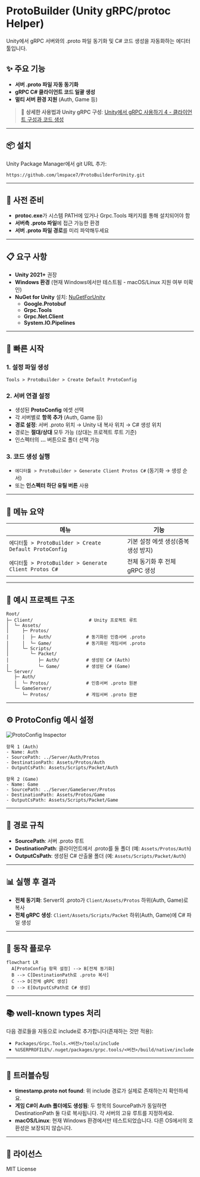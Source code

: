 # ProtoBuilder (Unity gRPC/protoc Helper)

Unity에서 gRPC 서버와의 .proto 파일 동기화 및 C# 코드 생성을 자동화하는 에디터 툴입니다.

## ✨ 주요 기능

- **서버 .proto 파일 자동 동기화**
- **gRPC C# 클라이언트 코드 일괄 생성**
- **멀티 서버 환경 지원** (Auth, Game 등)

> 📝 **상세한 사용법과 Unity gRPC 구성**: [Unity에서 gRPC 사용하기 4 - 클라이언트 구성과 코드 생성](https://lmspace7.github.io/posts/grpc-4/)

---

## 📦 설치

Unity Package Manager에서 git URL 추가:

```text
https://github.com/lmspace7/ProtoBuilderForUnity.git
```

---

## 🔧 사전 준비

- **protoc.exe**가 시스템 PATH에 있거나 Grpc.Tools 패키지를 통해 설치되어야 함
- **서버측 .proto 파일**에 접근 가능한 환경
- **서버 .proto 파일 경로**를 미리 파악해두세요

---

## 📋 요구 사항

- **Unity 2021+** 권장
- **Windows 환경** (현재 Windows에서만 테스트됨 - macOS/Linux 지원 여부 미확인)
- **NuGet for Unity** 설치: [NuGetForUnity](https://github.com/GlitchEnzo/NuGetForUnity)
  - **Google.Protobuf**
  - **Grpc.Tools**
  - **Grpc.Net.Client**
  - **System.IO.Pipelines**

---

## 🚀 빠른 시작

### 1. 설정 파일 생성
`Tools > ProtoBuilder > Create Default ProtoConfig`

### 2. 서버 연결 설정
- 생성된 **ProtoConfig** 에셋 선택
- 각 서버별로 **항목 추가** (Auth, Game 등)
- **경로 설정**: 서버 .proto 위치 → Unity 내 복사 위치 → C# 생성 위치
- 경로는 **절대/상대** 모두 가능 (상대는 프로젝트 루트 기준)
- 인스펙터의 **...** 버튼으로 폴더 선택 가능

### 3. 코드 생성 실행

- `에디터툴 > ProtoBuilder > Generate Client Protos C#` (동기화 → 생성 순서)
- 또는 **인스펙터 하단 유틸 버튼** 사용

---

## 📝 메뉴 요약

| 메뉴 | 기능 |
| --- | --- |
| `에디터툴 > ProtoBuilder > Create Default ProtoConfig` | 기본 설정 에셋 생성(중복 생성 방지) |
| `에디터툴 > ProtoBuilder > Generate Client Protos C#` | 전체 동기화 후 전체 gRPC 생성 |

---

## 📁 예시 프로젝트 구조

```text
Root/
├─ Client/                     # Unity 프로젝트 루트
│  └─ Assets/
│     ├─ Protos/
│     │  ├─ Auth/             # 동기화된 인증서버 .proto
│     │  └─ Game/             # 동기화된 게임서버 .proto
│     └─ Scripts/
│        └─ Packet/
│           ├─ Auth/          # 생성된 C# (Auth)
│           └─ Game/          # 생성된 C# (Game)
└─ Server/
   ├─ Auth/
   │  └─ Protos/              # 인증서버 .proto 원본
   └─ GameServer/
      └─ Protos/              # 게임서버 .proto 원본
```

---

## ⚙️ ProtoConfig 예시 설정

![ProtoConfig Inspector](https://github.com/user-attachments/assets/7a043af9-1ab9-4fa1-8074-bade86a705e4)

```text
항목 1 (Auth)
- Name: Auth
- SourcePath: ../Server/Auth/Protos
- DestinationPath: Assets/Protos/Auth
- OutputCsPath: Assets/Scripts/Packet/Auth

항목 2 (Game)
- Name: Game
- SourcePath: ../Server/GameServer/Protos
- DestinationPath: Assets/Protos/Game
- OutputCsPath: Assets/Scripts/Packet/Game
```

---

## 📂 경로 규칙

- **SourcePath**: 서버 .proto 루트
- **DestinationPath**: 클라이언트에서 .proto를 둘 폴더 (예: `Assets/Protos/Auth`)
- **OutputCsPath**: 생성된 C# 산출물 폴더 (예: `Assets/Scripts/Packet/Auth`)

---

## 📊 실행 후 결과

- **전체 동기화**: Server의 .proto가 `Client/Assets/Protos` 하위(Auth, Game)로 복사
- **전체 gRPC 생성**: `Client/Assets/Scripts/Packet` 하위(Auth, Game)에 C# 파일 생성

---

## 🔄 동작 플로우

```mermaid
flowchart LR
  A[ProtoConfig 항목 설정] --> B[전체 동기화]
  B --> C[DestinationPath로 .proto 복사]
  C --> D[전체 gRPC 생성]
  D --> E[OutputCsPath로 C# 생성]
```

---

## 📚 well-known types 처리

다음 경로들을 자동으로 include로 추가합니다(존재하는 것만 적용):
- `Packages/Grpc.Tools.<버전>/tools/include`
- `%USERPROFILE%/.nuget/packages/grpc.tools/<버전>/build/native/include`

---

## 🔧 트러블슈팅

- **timestamp.proto not found**: 위 include 경로가 실제로 존재하는지 확인하세요.
- **게임 C#이 Auth 폴더에도 생성됨**: 두 항목의 SourcePath가 동일하면 DestinationPath 둘 다로 복사됩니다. 각 서버의 고유 루트를 지정하세요.
- **macOS/Linux**: 현재 Windows 환경에서만 테스트되었습니다. 다른 OS에서의 호환성은 보장되지 않습니다.

---

## 📄 라이선스

MIT License
